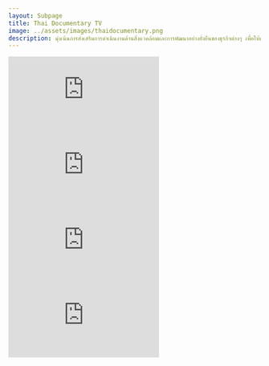 ```yaml
---
layout: Subpage
title: Thai Documentary TV
image: ../assets/images/thaidocumentary.png
description: มุ่งเน้นการส่งเสริมการดำเนินงานด้านสิ่งแวดล้อมและการพัฒนาอย่างยั่งยืนของธุรกิจต่างๆ เพื่อให้เกิดประโยชน์ร่วมกันต่อผู้มีส่วนได้เสีย เกิดเป็นสังคมที่อยู่ร่วมกันอย่างยั่งยืน ถาวร 
---
```


<section>
    <div class="row">
		<div class="4u 6u$(small)">
			<iframe id="ytplayer" type="text/html" 
	  		src="https://www.youtube.com/embed/jQ_vjfHTc28"
	  		frameborder="0"></iframe>
		</div>
		<div class="4u 6u$(small)">
			<iframe id="ytplayer" type="text/html" 
	  		src="https://www.youtube.com/embed/t9M5Qisg-NU?list=PLr8CA-SlIPTSALOxqe2BgUznLhzqd5HYl"
	  		frameborder="0"></iframe>
		</div>
		<div class="4u 6u$(small)">
			<iframe id="ytplayer" type="text/html" 
	  		src="https://www.youtube.com/embed/
	  		ZKNRjy1UitM"
	  		frameborder="0"></iframe>
		</div>
		<div class="4u 6u$(small)">
			<iframe id="ytplayer" type="text/html" 
	  		src="https://www.youtube.com/embed/bRsNu460v4s"
	  		frameborder="0"></iframe>
		</div>
	</div>
</section>